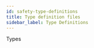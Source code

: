 ```yaml
---
id: safety-type-definitions
title: Type definition files
sidebar_label: Type Definitions
---
```


Types